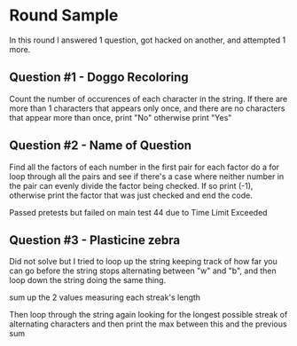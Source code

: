 # Round Sample

In this round I answered 1 question, got hacked on another, and attempted 1 more.  

## Question #1 - Doggo Recoloring

Count the number of occurences of each character in the string. If there are more than 1 characters that appears only once, and there are no characters that appear more than once, print "No"
otherwise print "Yes"

## Question #2 - Name of Question

Find all the factors of each number in the first pair
for each factor do a for loop through all the pairs and see if there's a case where neither number in the pair can evenly divide the factor being checked. If so print (-1), otherwise print the factor that was just checked and end the code.

Passed pretests but failed on main test 44 due to Time Limit Exceeded

## Question #3 - Plasticine zebra

Did not solve but I tried to loop up the string keeping track of how far you can go before the string stops alternating between "w" and "b", and then loop down the string doing the same thing.

sum up the 2 values measuring each streak's length

Then loop through the string again looking for the longest possible streak of alternating characters and then print the max between this and the previous sum


